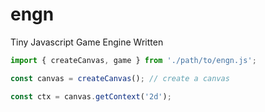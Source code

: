 # engn
Tiny Javascript Game Engine Written

```javascript
import { createCanvas, game } from './path/to/engn.js';

const canvas = createCanvas(); // create a canvas

const ctx = canvas.getContext('2d');

```